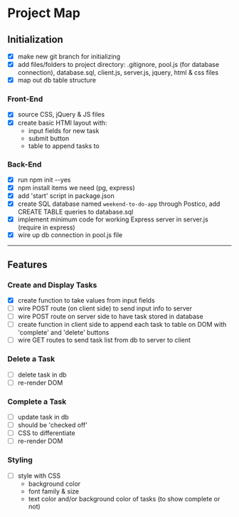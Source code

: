 # Project Map

## Initialization

- [x] make new git branch for initializing
- [x] add files/folders to project directory: .gitignore, pool.js (for database connection), database.sql, client.js, server.js, jquery, html & css files
- [x] map out db table structure

### Front-End

- [x] source CSS, jQuery & JS files
- [x] create basic HTMl layout with:
    * input fields for new task
    * submit button
    * table to append tasks to


### Back-End

- [x] run npm init --yes
- [x] npm install items we need (pg, express)
- [x] add 'start' script in package.json
- [x] create SQL database named `weekend-to-do-app` through Postico, add CREATE TABLE queries to database.sql
- [x] implement minimum code for working Express server in server.js (require in express)
- [x] wire up db connection in pool.js file

---

## Features

### Create and Display Tasks

- [x] create function to take values from input fields 
- [ ] wire POST route (on client side) to send input info to server
- [ ] wire POST route on server side to have task stored in database
- [ ] create function in client side to append each task to table on DOM with 'complete' and 'delete' buttons
- [ ] wire GET routes to send task list from db to server to client

### Delete a Task

- [ ] delete task in db
- [ ] re-render DOM

### Complete a Task

- [ ] update task in db
- [ ] should be 'checked off'
- [ ] CSS to differentiate
- [ ] re-render DOM

### Styling

- [ ] style with CSS
    * background color
    * font family & size
    * text color and/or background color of tasks (to show complete or not)
